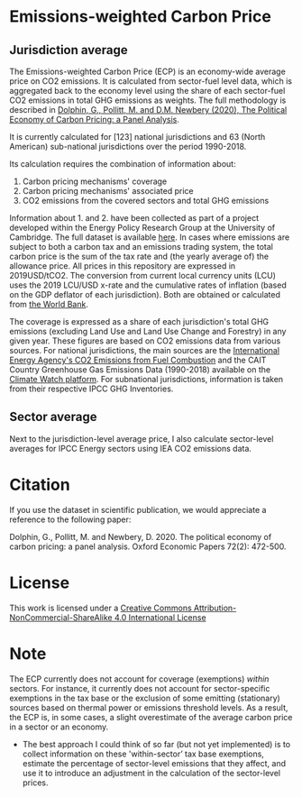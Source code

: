 # Emissions-weighted Carbon Price
 
## Jurisdiction average

The Emissions-weighted Carbon Price (ECP) is an economy-wide average price on CO2 emissions. It is calculated from sector-fuel level data, which is aggregated back to the economy level using the share of each sector-fuel CO2 emissions in total GHG emissions as weights. The full methodology is described in [Dolphin, G., Pollitt, M. and D.M. Newbery (2020), The Political Economy of Carbon Pricing: a Panel Analysis](https://academic.oup.com/oep/article-abstract/72/2/472/5530742).

It is currently calculated for [123] national jurisdictions and 63 (North American) sub-national jurisdictions over the period 1990-2018.

Its calculation requires the combination of information about:
 1. Carbon pricing mechanisms' coverage
 2. Carbon pricing mechanisms' associated price
 3. CO2 emissions from the covered sectors and total GHG emissions

Information about 1. and 2. have been collected as part of a project developed within the Energy Policy Research Group at the University of Cambridge. The full dataset is available [here](https://github.com/gd1989/WorldCarbonPricingDatabase). In cases where emissions are subject to both a carbon tax and an emissions trading system, the total carbon price is the sum of the tax rate and (the yearly average of) the allowance price. All prices in this repository are expressed in 2019USD/tCO2. The conversion from current local currency units (LCU) uses the 2019 LCU/USD x-rate and the cumulative rates of inflation (based on the GDP deflator of each jurisdiction). Both are obtained or calculated from [the World Bank](https://databank.worldbank.org/reports.aspx?source=World-Development-Indicators).

The coverage is expressed as a share of each jurisdiction's total GHG emissions (excluding Land Use and Land Use Change and Forestry) in any given year. These  figures are based on CO2 emissions data from various sources. For national jurisdictions, the main sources are the [International Energy Agency's CO2 Emissions from Fuel Combustion](https://www.iea.org/reports/co2-emissions-from-fuel-combustion-overview) and the CAIT Country Greenhouse Gas Emissions Data (1990-2018) available on the [Climate Watch platform](https://www.climatewatchdata.org/ghg-emissions). For subnational jurisdictions, information is taken from their respective IPCC GHG Inventories.

## Sector average

Next to the jurisdiction-level average price, I also calculate sector-level averages for IPCC Energy sectors using IEA CO2 emissions data.

# Citation

If you use the dataset in scientific publication, we would appreciate a reference to the following paper:

Dolphin, G., Pollitt, M. and Newbery, D. 2020. The political economy of carbon pricing: a panel analysis. Oxford Economic Papers 72(2): 472-500.

# License

This work is licensed under a [Creative Commons Attribution-NonCommercial-ShareAlike 4.0 International License](http://creativecommons.org/licenses/by-nc-sa/4.0/)

# Note

The ECP currently does not account for coverage (exemptions) *within* sectors. For instance, it currently does not account for sector-specific exemptions in the tax base or the exclusion of some emitting (stationary) sources based on thermal power or emissions threshold levels. As a result, the ECP is, in some cases, a slight overestimate of the average carbon price in a sector or an economy.
  - The best approach I could think of so far (but not yet implemented) is to collect information on these 'within-sector’ tax base exemptions, estimate the percentage of sector-level emissions that they affect, and use it to introduce an adjustment in the calculation of the sector-level prices.

